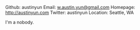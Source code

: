 Github:   austinyun
Email:    w.austin.yun@gmail.com
Homepage: http://austinyun.com
Twitter: austinyun
Location: Seattle, WA

I'm a nobody.
